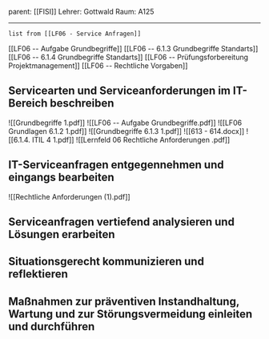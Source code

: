 parent: [[FISI]]
Lehrer: Gottwald
Raum: A125

---
```dataview
list from [[LF06 - Service Anfragen]]
```

[[LF06 -- Aufgabe Grundbegriffe]]
[[LF06 -- 6.1.3 Grundbegriffe Standarts]]
[[LF06 -- 6.1.4 Grundbegriffe Standarts]]
[[LF06 -- Prüfungsforbereitung Projektmanagement]]
[[LF06 -- Rechtliche Vorgaben]]

## Servicearten und Serviceanforderungen im IT-Bereich beschreiben
![[Grundbegriffe 1.pdf]]
![[LF06 -- Aufgabe Grundbegriffe.pdf]]
![[LF06 Grundlagen 6.1.2 1.pdf]]
![[Grundbegriffe 6.1.3 1.pdf]]
![[613 - 614.docx]]
![[6.1.4. ITIL 4 1.pdf]]
![[Lernfeld 06 Rechtliche Anforderungen .pdf]]


## IT-Serviceanfragen entgegennehmen und eingangs bearbeiten
![[Rechtliche Anforderungen (1).pdf]]

## Serviceanfragen vertiefend analysieren und Lösungen erarbeiten
## Situationsgerecht kommunizieren und reflektieren
## Maßnahmen zur präventiven Instandhaltung, Wartung und zur Störungsvermeidung einleiten und durchführen